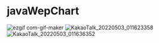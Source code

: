 # javaWepChart
![ezgif com-gif-maker](https://user-images.githubusercontent.com/78102507/166454970-7944c078-3dc9-4714-81df-3434f34e5cc2.gif)
![KakaoTalk_20220503_011623358](https://user-images.githubusercontent.com/78102507/166454850-ccd3d7eb-426b-4f27-b143-5275f963ec57.png)
![KakaoTalk_20220503_011636352](https://user-images.githubusercontent.com/78102507/166454779-5d1f8675-d66a-4366-bd3a-a63ef89d59e0.png)

